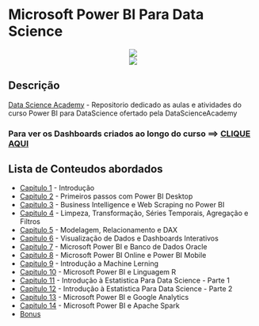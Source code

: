# Microsoft Power BI Para Data Science

<p align="center">
<img src="https://lh3.googleusercontent.com/pw/ACtC-3fv4P5o4rT0MR7NaYF8DISoK26rD4fPF6SpMr6xIlLu1GnsI9lV7aYuk3Dy1jzyf13y5vJVPs7zUz82C_isUQem14HFfqdFQTXJrMsmiEbFVvEpejqI9tyRqvGmKIqq_v6tsxeKuIJaX_z5till1Os=w515-h211-no?authuser=3"/> </br>
<img src="https://img.shields.io/static/v1?label=Status&message=Em_andamento&color=yellow&style=for-the-badge"/>
</p>


## Descrição

[Data Science Academy](https://www.datascienceacademy.com.br) - Repositorio dedicado as aulas e atividades do curso Power BI para DataScience ofertado pela DataScienceAcademy

### Para ver os Dashboards criados ao longo do curso ==> [CLIQUE AQUI](https://github.com/elladarte/DashBoard/tree/master/DashBoards%20DSA)

## Lista de Conteudos abordados
- [Capitulo 1](https://github.com/elladarte/Power_BI_DataScience/tree/master/Cap01) - Introdução
- [Capitulo 2](https://github.com/elladarte/Power_BI_DataScience/tree/master/Cap02) - Primeiros passos com Power BI Desktop
- [Capitulo 3](https://github.com/elladarte/Power_BI_DataScience/tree/master/Cap03) - Business Intelligence e Web Scraping no Power BI
- [Capitulo 4](https://github.com/elladarte/Power_BI_DataScience/tree/master/Cap04) - Limpeza, Transformação, Séries Temporais, Agregação e Filtros
- [Capitulo 5](https://github.com/elladarte/Power_BI_DataScience/tree/master/Cap05) - Modelagem, Relacionamento e DAX
- [Capitulo 6](https://github.com/elladarte/Power_BI_DataScience/tree/master/Cap06) - Visualização de Dados e Dashboards Interativos
- [Capitulo 7](https://github.com/elladarte/Power_BI_DataScience/tree/master/Cap07) - Microsoft Power BI e Banco de Dados Oracle
- [Capitulo 8](https://github.com/elladarte/Power_BI_DataScience/tree/master/Cap08) - Microsoft Power BI Online e Power BI Mobile
- [Capitulo 9](https://github.com/elladarte/Power_BI_DataScience/tree/master/Cap09) - Introdução a Machine Lerning
- [Capitulo 10](https://github.com/elladarte/Power_BI_DataScience/tree/master/Cap10) - Microsoft Power BI e Linguagem R
- [Capitulo 11](https://github.com/elladarte/Power_BI_DataScience/tree/master/Cap11) - Introdução à Estatistica Para Data Science - Parte 1
- [Capitulo 12](https://github.com/elladarte/Power_BI_DataScience/tree/master/Cap12) - Introdução à Estatistica Para Data Science - Parte 2
- [Capitulo 13](https://github.com/elladarte/Power_BI_DataScience/tree/master/Cap13) - Microsoft Power BI e Google Analytics
- [Capitulo 14](https://github.com/elladarte/Power_BI_DataScience/tree/master/Cap14) - Microsoft Power BI e Apache Spark
- [Bonus](https://github.com/elladarte/Power_BI_DataScience/tree/master/Bonus)

